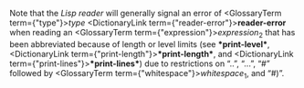  



Note that the *Lisp reader* will generally signal an error of <GlossaryTerm  term={"type"}><i>type</i></GlossaryTerm> <DictionaryLink  term={"reader-error"}><b>reader-error</b></DictionaryLink> when reading an <GlossaryTerm  term={"expression"}><i>expression</i></GlossaryTerm><sub>2</sub> that has been abbreviated because of length or level limits (see **\*print-level\***, <DictionaryLink  term={"print-length"}><b>\*print-length\*</b></DictionaryLink>, and <DictionaryLink  term={"print-lines"}><b>\*print-lines\*</b></DictionaryLink>) due to restrictions on “..”, “...”, “#” followed by <GlossaryTerm  term={"whitespace"}><i>whitespace</i></GlossaryTerm><sub>1</sub>, and “#)”. 

